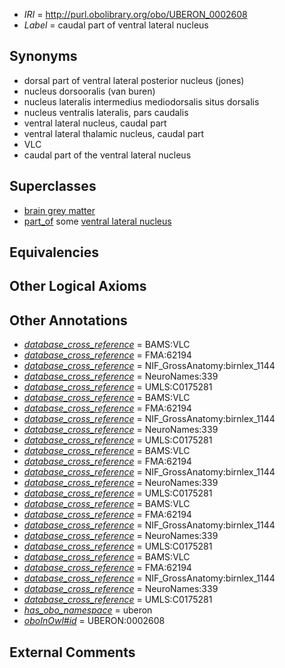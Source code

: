  * *IRI* = http://purl.obolibrary.org/obo/UBERON_0002608
 * *Label* = caudal part of ventral lateral nucleus

## Synonyms

 * dorsal part of ventral lateral posterior nucleus (jones)
 * nucleus dorsooralis (van buren)
 * nucleus lateralis intermedius mediodorsalis situs dorsalis
 * nucleus ventralis lateralis, pars caudalis
 * ventral lateral nucleus, caudal part
 * ventral lateral thalamic nucleus, caudal part
 * VLC
 * caudal part of the ventral lateral nucleus

## Superclasses

 * [brain grey matter](../../UBERON/28/UBERON_0003528.md)
 * [part_of](../../BFO/50/BFO_0000050.md) some [ventral lateral nucleus](../../UBERON/25/UBERON_0001925.md)

## Equivalencies


## Other Logical Axioms


## Other Annotations

 * *[database_cross_reference](../../ef/oboInOwl#hasDbXref.md)* = BAMS:VLC
 * *[database_cross_reference](../../ef/oboInOwl#hasDbXref.md)* = FMA:62194
 * *[database_cross_reference](../../ef/oboInOwl#hasDbXref.md)* = NIF_GrossAnatomy:birnlex_1144
 * *[database_cross_reference](../../ef/oboInOwl#hasDbXref.md)* = NeuroNames:339
 * *[database_cross_reference](../../ef/oboInOwl#hasDbXref.md)* = UMLS:C0175281
 * *[database_cross_reference](../../ef/oboInOwl#hasDbXref.md)* = BAMS:VLC
 * *[database_cross_reference](../../ef/oboInOwl#hasDbXref.md)* = FMA:62194
 * *[database_cross_reference](../../ef/oboInOwl#hasDbXref.md)* = NIF_GrossAnatomy:birnlex_1144
 * *[database_cross_reference](../../ef/oboInOwl#hasDbXref.md)* = NeuroNames:339
 * *[database_cross_reference](../../ef/oboInOwl#hasDbXref.md)* = UMLS:C0175281
 * *[database_cross_reference](../../ef/oboInOwl#hasDbXref.md)* = BAMS:VLC
 * *[database_cross_reference](../../ef/oboInOwl#hasDbXref.md)* = FMA:62194
 * *[database_cross_reference](../../ef/oboInOwl#hasDbXref.md)* = NIF_GrossAnatomy:birnlex_1144
 * *[database_cross_reference](../../ef/oboInOwl#hasDbXref.md)* = NeuroNames:339
 * *[database_cross_reference](../../ef/oboInOwl#hasDbXref.md)* = UMLS:C0175281
 * *[database_cross_reference](../../ef/oboInOwl#hasDbXref.md)* = BAMS:VLC
 * *[database_cross_reference](../../ef/oboInOwl#hasDbXref.md)* = FMA:62194
 * *[database_cross_reference](../../ef/oboInOwl#hasDbXref.md)* = NIF_GrossAnatomy:birnlex_1144
 * *[database_cross_reference](../../ef/oboInOwl#hasDbXref.md)* = NeuroNames:339
 * *[database_cross_reference](../../ef/oboInOwl#hasDbXref.md)* = UMLS:C0175281
 * *[database_cross_reference](../../ef/oboInOwl#hasDbXref.md)* = BAMS:VLC
 * *[database_cross_reference](../../ef/oboInOwl#hasDbXref.md)* = FMA:62194
 * *[database_cross_reference](../../ef/oboInOwl#hasDbXref.md)* = NIF_GrossAnatomy:birnlex_1144
 * *[database_cross_reference](../../ef/oboInOwl#hasDbXref.md)* = NeuroNames:339
 * *[database_cross_reference](../../ef/oboInOwl#hasDbXref.md)* = UMLS:C0175281
 * *[has_obo_namespace](../../ce/oboInOwl#hasOBONamespace.md)* = uberon
 * *[oboInOwl#id](../../id/oboInOwl#id.md)* = UBERON:0002608

## External Comments

